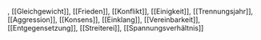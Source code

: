 , [[Gleichgewicht]], [[Frieden]], [[Konflikt]], [[Einigkeit]], [[Trennungsjahr]], [[Aggression]], [[Konsens]], [[Einklang]], [[Vereinbarkeit]], [[Entgegensetzung]], [[Streiterei]], [[Spannungsverhältnis]]